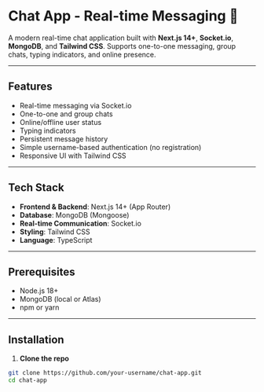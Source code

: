 # Chat App - Real-time Messaging 💬

A modern real-time chat application built with **Next.js 14+**, **Socket.io**, **MongoDB**, and **Tailwind CSS**. Supports one-to-one messaging, group chats, typing indicators, and online presence.


---

## Features

- Real-time messaging via Socket.io
- One-to-one and group chats
- Online/offline user status
- Typing indicators
- Persistent message history
- Simple username-based authentication (no registration)
- Responsive UI with Tailwind CSS

---

## Tech Stack

- **Frontend & Backend**: Next.js 14+ (App Router)
- **Database**: MongoDB (Mongoose)
- **Real-time Communication**: Socket.io
- **Styling**: Tailwind CSS
- **Language**: TypeScript

---

## Prerequisites

- Node.js 18+
- MongoDB (local or Atlas)
- npm or yarn

---

## Installation

1. **Clone the repo**
```bash
git clone https://github.com/your-username/chat-app.git
cd chat-app